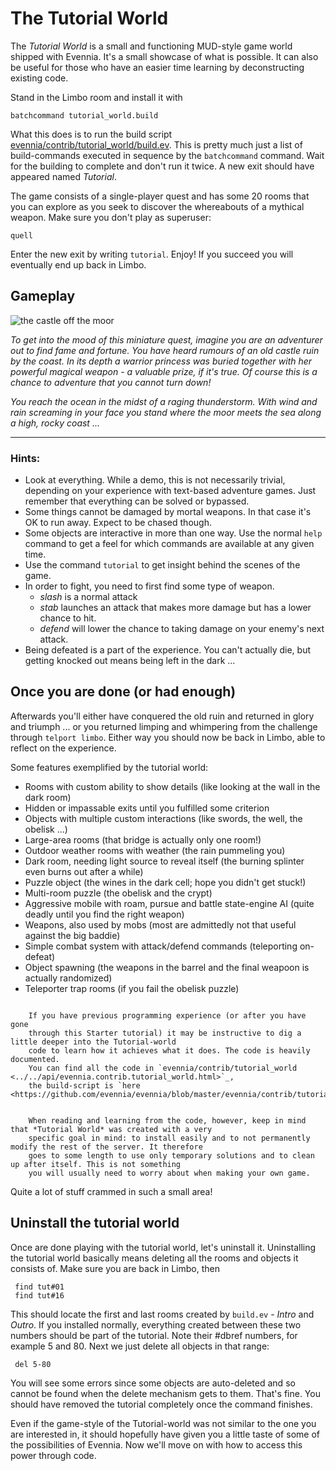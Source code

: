 # The Tutorial World

The *Tutorial World* is a small and functioning MUD-style game world shipped with Evennia.
It's a small showcase of what is possible. It can also be useful for those who have an easier
time learning by deconstructing existing code.

Stand in the Limbo room and install it with

    batchcommand tutorial_world.build

What this does is to run the build script
[evennia/contrib/tutorial_world/build.ev](github:evennia/contrib/tutorial_world/build.ev).
This is pretty much just a list of build-commands executed in sequence by the `batchcommand` command.
Wait for the building to complete and don't run it twice. A new exit should have appeared named _Tutorial_.

The game consists of a single-player quest and has some 20 rooms that you can explore as you seek
to discover the whereabouts of a mythical weapon. Make sure you don't play as superuser:

    quell

Enter the new exit by writing `tutorial`. Enjoy! If you succeed you will eventually
end up back in Limbo.

## Gameplay

![the castle off the moor](https://images-wixmp-ed30a86b8c4ca887773594c2.wixmp.com/f/22916c25-6299-453d-a221-446ec839f567/da2pmzu-46d63c6d-9cdc-41dd-87d6-1106db5a5e1a.jpg/v1/fill/w_600,h_849,q_75,strp/the_castle_off_the_moor_by_griatch_art_da2pmzu-fullview.jpg?token=eyJ0eXAiOiJKV1QiLCJhbGciOiJIUzI1NiJ9.eyJzdWIiOiJ1cm46YXBwOiIsImlzcyI6InVybjphcHA6Iiwib2JqIjpbW3siaGVpZ2h0IjoiPD04NDkiLCJwYXRoIjoiXC9mXC8yMjkxNmMyNS02Mjk5LTQ1M2QtYTIyMS00NDZlYzgzOWY1NjdcL2RhMnBtenUtNDZkNjNjNmQtOWNkYy00MWRkLTg3ZDYtMTEwNmRiNWE1ZTFhLmpwZyIsIndpZHRoIjoiPD02MDAifV1dLCJhdWQiOlsidXJuOnNlcnZpY2U6aW1hZ2Uub3BlcmF0aW9ucyJdfQ.omuS3D1RmFiZCy9OSXiIita-HxVGrBok3_7asq0rflw)

*To get into the mood of this miniature quest, imagine you are an adventurer out to find fame and
fortune. You have heard rumours of an old castle ruin by the coast. In its depth a warrior  princess
was buried together with her powerful magical weapon - a valuable prize, if it's true. Of course
this is a chance to adventure that you cannot turn down!*

*You reach the ocean in the midst of a raging thunderstorm. With wind and rain screaming in your
face you stand where the moor meets the sea along a high, rocky coast ...*

---
### Hints:

- Look at everything. While a demo, this is not necessarily trivial, depending on your experience with
text-based adventure games. Just remember that everything can be solved or bypassed.
- Some things cannot be damaged by mortal weapons. In that case it's OK to run away. Expect
  to be chased though.
- Some objects are interactive in more than one way. Use the normal `help` command to get a feel for
which commands are available at any given time.
- Use the command `tutorial` to get insight behind the scenes of the game.
- In order to fight, you need to first find some type of weapon.
    - *slash* is a normal attack
    - *stab* launches an attack that makes more damage but has a lower chance to hit.
    - *defend* will lower the chance to taking damage on your enemy's next attack.
- Being defeated is a part of the experience. You can't actually die, but getting knocked out
  means being left in the dark ...

## Once you are done (or had enough)

Afterwards you'll either have conquered the old ruin and returned in glory and triumph ... or
you returned limping and whimpering from the challenge through `telport limbo`.
Either way you should now be back in Limbo, able to reflect on the experience.

Some features exemplified by the tutorial world:

- Rooms with custom ability to show details (like looking at the wall in the dark room)
- Hidden or impassable exits until you fulfilled some criterion
- Objects with multiple custom interactions (like swords, the well, the obelisk ...)
- Large-area rooms (that bridge is actually only one room!)
- Outdoor weather rooms with weather (the rain pummeling you)
- Dark room, needing light source to reveal itself (the burning splinter even burns out after a while)
- Puzzle object (the wines in the dark cell; hope you didn't get stuck!)
- Multi-room puzzle (the obelisk and the crypt)
- Aggressive mobile with roam, pursue and battle state-engine AI (quite deadly until you find the right weapon)
- Weapons, also used by mobs (most are admittedly not that useful against the big baddie)
- Simple combat system with attack/defend commands (teleporting on-defeat)
- Object spawning (the weapons in the barrel and the final weapoon is actually randomized)
- Teleporter trap rooms (if you fail the obelisk puzzle)

```{sidebar} Extra Credit

    If you have previous programming experience (or after you have gone
    through this Starter tutorial) it may be instructive to dig a little deeper into the Tutorial-world
    code to learn how it achieves what it does. The code is heavily documented.
    You can find all the code in `evennia/contrib/tutorial_world <../../api/evennia.contrib.tutorial_world.html>`_,
    the build-script is `here <https://github.com/evennia/evennia/blob/master/evennia/contrib/tutorial_world/build.ev>`_.


    When reading and learning from the code, however, keep in mind that *Tutorial World* was created with a very
    specific goal in mind: to install easily and to not permanently modify the rest of the server. It therefore
    goes to some length to use only temporary solutions and to clean up after itself. This is not something
    you will usually need to worry about when making your own game.
```

Quite a lot of stuff crammed in such a small area!

## Uninstall the tutorial world

Once are done playing with the tutorial world, let's uninstall it.
Uninstalling the tutorial world basically means deleting all the rooms and objects it consists of.
Make sure you are back in Limbo, then

     find tut#01
     find tut#16

This should locate the first and last rooms created by `build.ev` - *Intro* and *Outro*. If you
installed normally, everything created between these two numbers should be part of the tutorial.
Note their #dbref numbers, for example 5 and 80. Next we just delete all objects in that range:

     del 5-80

You will see some errors since some objects are auto-deleted and so cannot be found when the delete
mechanism gets to them. That's fine.  You should have removed the tutorial completely once the
command finishes.

Even if the game-style of the Tutorial-world was not similar to the one you are interested in, it
should  hopefully have given you a little taste of some of the possibilities of Evennia. Now we'll
move on with how to access this power through code.


